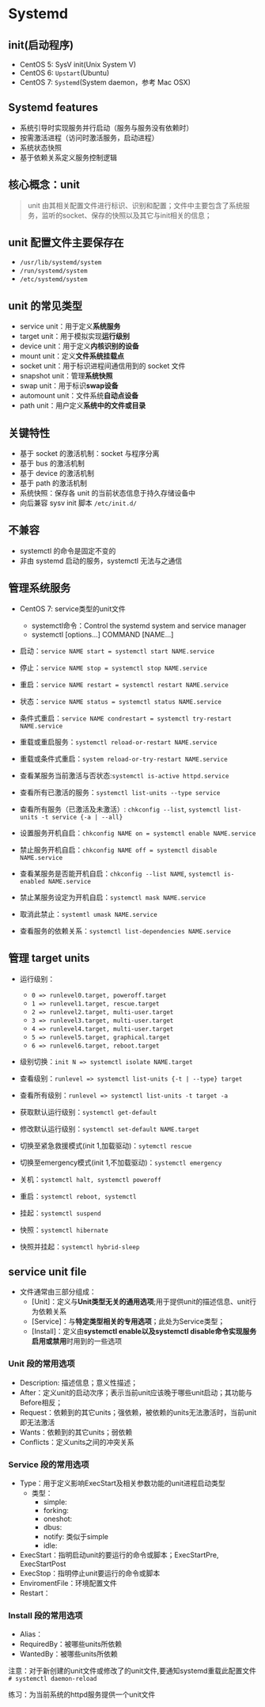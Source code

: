# Systemd

## init(启动程序)

- CentOS 5: SysV init(Unix System V)
- CentOS 6: `Upstart`(Ubuntu)
- CentOS 7: `Systemd`(System daemon，参考 Mac OSX)

## Systemd features

- 系统引导时实现服务并行启动（服务与服务没有依赖时）
- 按需激活进程（访问时激活服务，启动进程）
- 系统状态快照
- 基于依赖关系定义服务控制逻辑

## 核心概念：unit

> unit 由其相关配置文件进行标识、识别和配置；文件中主要包含了系统服务，监听的socket、保存的快照以及其它与init相关的信息；

## unit 配置文件主要保存在

- `/usr/lib/systemd/system`
- `/run/systemd/system`
- `/etc/systemd/system`

## unit 的常见类型

- service unit：用于定义**系统服务**
- target unit：用于模拟实现**运行级别**
- device unit：用于定义**内核识别的设备**
- mount unit：定义**文件系统挂载点**
- socket unit：用于标识进程间通信用到的 socket 文件
- snapshot unit：管理**系统快照**
- swap unit：用于标识**swap设备**
- automount unit：文件系统**自动点设备**
- path unit：用户定义**系统中的文件或目录**

## 关键特性

- 基于 socket 的激活机制：socket 与程序分离
- 基于 bus 的激活机制
- 基于 device 的激活机制
- 基于 path 的激活机制
- 系统快照：保存各 unit 的当前状态信息于持久存储设备中
- 向后兼容 sysv init 脚本 `/etc/init.d/`

## 不兼容

- systemctl 的命令是固定不变的
- 非由 systemd 启动的服务，systemctl 无法与之通信

## 管理系统服务

- CentOS 7: service类型的unit文件
  - systemctl命令：Control the systemd system and service manager
  - systemctl [options...] COMMAND [NAME...]

- 启动：`service NAME start = systemctl start NAME.service`
- 停止：`service NAME stop = systemctl stop NAME.service`
- 重启：`service NAME restart = systemctl restart NAME.service`
- 状态：`service NAME status = systemctl status NAME.service`
- 条件式重启：`service NAME condrestart = systemctl try-restart NAME.service`
- 重载或重启服务：`systemctl reload-or-restart NAME.service`
- 重载或条件式重启：`system reload-or-try-restart NAME.service`

- 查看某服务当前激活与否状态:`systemctl is-active httpd.service`
- 查看所有已激活的服务：`systemctl list-units --type service`
- 查看所有服务（已激活及未激活）: `chkconfig --list`, `systemctl list-units -t service {-a | --all}`

- 设置服务开机自启：`chkconfig NAME on = systemctl enable NAME.service`
- 禁止服务开机自启：`chkconfig NAME off = systemctl disable NAME.service`
- 查看某服务是否能开机自启：`chkconfig --list NAME`, `systemctl is-enabled NAME.service`

- 禁止某服务设定为开机自启：`systemctl mask NAME.service`
- 取消此禁止：`systemtl umask NAME.service`
- 查看服务的依赖关系：`systemctl list-dependencies NAME.service`

## 管理 target units

- 运行级别：
  - `0 => runlevel0.target, poweroff.target`
  - `1 => runlevel1.target, rescue.target`
  - `2 => runlevel2.target, multi-user.target`
  - `3 => runlevel3.target, multi-user.target`
  - `4 => runlevel4.target, multi-user.target`
  - `5 => runlevel5.target, graphical.target`
  - `6 => runlevel6.target, reboot.target`

- 级别切换：`init N => systemctl isolate NAME.target`
- 查看级别：`runlevel => systemctl list-units {-t | --type} target`
- 查看所有级别：`runlevel => systemctl list-units -t target -a`
- 获取默认运行级别：`systemctl get-default`
- 修改默认运行级别：`systemctl set-default NAME.target`
- 切换至紧急救援模式(init 1,加载驱动)：`sytemctl rescue`
- 切换至emergency模式(init 1,不加载驱动)：`systemctl emergency`

- 关机：`systemctl halt, systemctl poweroff`
- 重启：`systemctl reboot, systemctl`
- 挂起：`systemctl suspend`
- 快照：`systemctl hibernate`
- 快照并挂起：`systemctl hybrid-sleep`

## service unit file

- 文件通常由三部分组成：
  - [Unit]：定义与**Unit类型无关的通用选项**;用于提供unit的描述信息、unit行为依赖关系
  - [Service]：与**特定类型相关的专用选项**；此处为Service类型；
  - [Install]：定义由**systemctl enable以及systemctl disable命令实现服务启用或禁用**时用到的一些选项

### Unit 段的常用选项

- Description: 描述信息；意义性描述；
- After：定义unit的启动次序；表示当前unit应该晚于哪些unit启动；其功能与Before相反；
- Request：依赖到的其它units；强依赖，被依赖的units无法激活时，当前unit即无法激活
- Wants：依赖到的其它units；弱依赖
- Conflicts：定义units之间的冲突关系

### Service 段的常用选项

- Type：用于定义影响ExecStart及相关参数功能的unit进程启动类型
  - 类型：
    - simple:
    - forking:
    - oneshot:
    - dbus:
    - notify: 类似于simple
    - idle:
- ExecStart：指明启动unit的要运行的命令或脚本；ExecStartPre, ExecStartPost
- ExecStop：指明停止unit要运行的命令或脚本
- EnviromentFile：环境配置文件
- Restart：

### Install 段的常用选项

- Alias：
- RequiredBy：被哪些units所依赖
- WantedBy：被哪些units所依赖

注意：对于新创建的unit文件或修改了的unit文件,要通知systemd重载此配置文件 `# systemctl daemon-reload`

练习：为当前系统的httpd服务提供一个unit文件

``` shell

```
